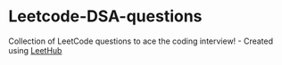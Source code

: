 # Leetcode-DSA-questions
Collection of LeetCode questions to ace the coding interview! - Created using [LeetHub](https://github.com/QasimWani/LeetHub)
